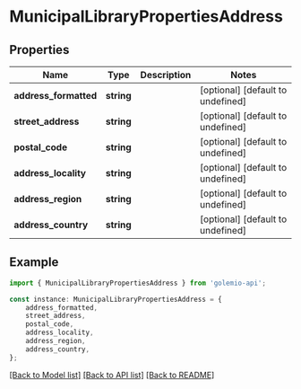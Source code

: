 # MunicipalLibraryPropertiesAddress


## Properties

Name | Type | Description | Notes
------------ | ------------- | ------------- | -------------
**address_formatted** | **string** |  | [optional] [default to undefined]
**street_address** | **string** |  | [optional] [default to undefined]
**postal_code** | **string** |  | [optional] [default to undefined]
**address_locality** | **string** |  | [optional] [default to undefined]
**address_region** | **string** |  | [optional] [default to undefined]
**address_country** | **string** |  | [optional] [default to undefined]

## Example

```typescript
import { MunicipalLibraryPropertiesAddress } from 'golemio-api';

const instance: MunicipalLibraryPropertiesAddress = {
    address_formatted,
    street_address,
    postal_code,
    address_locality,
    address_region,
    address_country,
};
```

[[Back to Model list]](../README.md#documentation-for-models) [[Back to API list]](../README.md#documentation-for-api-endpoints) [[Back to README]](../README.md)
